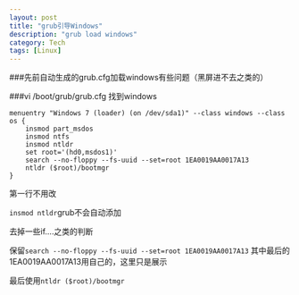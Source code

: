 ```yaml
---
layout: post
title: "grub引导Windows"
description: "grub load windows"
category: Tech
tags: [Linux]
---
```



###先前自动生成的grub.cfg加载windows有些问题（黑屏进不去之类的）

###vi /boot/grub/grub.cfg
找到windows

```
menuentry "Windows 7 (loader) (on /dev/sda1)" --class windows --class os {
    insmod part_msdos
    insmod ntfs
    insmod ntldr
    set root='(hd0,msdos1)'
    search --no-floppy --fs-uuid --set=root 1EA0019AA0017A13
    ntldr ($root)/bootmgr
}
```
第一行不用改

`insmod ntldr`grub不会自动添加

去掉一些if....之类的判断

保留`search --no-floppy --fs-uuid --set=root 1EA0019AA0017A13` 其中最后的1EA0019AA0017A13用自己的，这里只是展示

最后使用`ntldr ($root)/bootmgr`